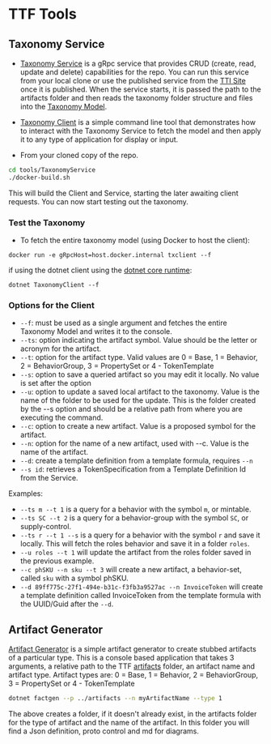 # TTF Tools

## Taxonomy Service

- [Taxonomy Service](TaxonomyService/TaxonomyService) is a gRpc service that provides CRUD (create, read, update and delete) capabilities for the repo.  You can run this service from your local clone or use the published service from the [TTI Site](http://tokentaxonomy.org) once it is published. When the service starts, it is passed the path to the artifacts folder and then reads the taxonomy folder structure and files into the [Taxonomy Model](./taxonomy-model.md).  

- [Taxonomy Client](TaxonomyService/TaxonomyClient) is a simple command line tool that demonstrates how to interact with the Taxonomy Service to fetch the model and then apply it to any type of application for display or input.

- From your cloned copy of the repo.

```bash
cd tools/TaxonomyService
./docker-build.sh
 ```

This will build the Client and Service, starting the later awaiting client requests.  You can now start testing out the taxonomy.

### Test the Taxonomy

- To fetch the entire taxonomy model (using Docker to host the client):

`docker run -e gRpcHost=host.docker.internal txclient --f`

if using the dotnet client using the [dotnet core runtime](https://dotnet.microsoft.com/download):

`dotnet TaxonomyClient --f`

### Options for the Client

- `--f`: must be used as a single argument and fetches the entire Taxonomy Model and writes it to the console.
- `--ts`: option indicating the artifact symbol. Value should be the letter or acronym for the artifact.
- `--t`: option for the artifact type. Valid values are 0 = Base, 1 = Behavior, 2 = BehaviorGroup, 3 = PropertySet or 4 - TokenTemplate
- `--s`: option to save a queried artifact so you may edit it locally. No value is set after the option
- `--u`: option to update a saved local artifact to the taxonomy. Value is the name of the folder to be used for the update. This is the folder created by the --s option and should be a relative path from where you are executing the command.
- `--c`: option to create a new artifact. Value is a proposed symbol for the artifact.
- `--n`: option for the name of a new artifact, used with --c.  Value is the name of the artifact.
- `--d`: create a template definition from a template formula, requires `--n`
- `--s id`: retrieves a TokenSpecification from a Template Definition Id from the Service.

Examples:

- `--ts m --t 1` is a query for a behavior with the symbol `m`, or mintable.
- `--ts SC --t 2` is a query for a behavior-group with the symbol `SC`, or supply-control.
- `--ts r --t 1 --s` is a query for a behavior with the symbol `r` and save it locally.  This will fetch the roles behavior and save it in a folder `roles`.
- `--u roles --t 1` will update the artifact from the roles folder saved in the previous example.
- `--c phSKU --n sku --t 3` will create a new artifact, a behavior-set, called `sku` with a symbol phSKU.
- `--d 89ff775c-27f1-494e-b31c-f3fb3a9527ac --n InvoiceToken` will create a template definition called InvoiceToken from the template formula with the UUID/Guid after the `--d`.

## Artifact Generator

[Artifact Generator](artifactGenerator) is a simple artifact generator to create stubbed artifacts of a particular type.  This is a console based application that takes 3 arguments, a relative path to the TTF [artifacts](../artifacts) folder, an artifact name and artifact type.  Artifact types are: 0 = Base, 1 = Behavior, 2 = BehaviorGroup, 3 = PropertySet or 4 - TokenTemplate

```bash
dotnet factgen --p ../artifacts --n myArtifactName --type 1
```

The above creates a folder, if it doesn't already exist, in the artifacts folder for the type of artifact and the name of the artifact.  In this folder you will find a Json definition, proto control and md for diagrams.
